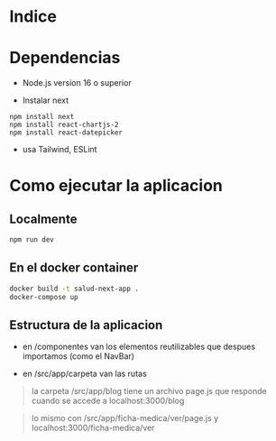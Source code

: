 # Indice

# Dependencias
- Node.js version 16 o superior

- Instalar next
```
npm install next
npm install react-chartjs-2
npm install react-datepicker
```

- usa Tailwind, ESLint

# Como ejecutar la aplicacion

## Localmente
```bash
npm run dev
```

## En el docker container
```bash
docker build -t salud-next-app .
docker-compose up
```

## Estructura de la aplicacion

- en /componentes van los elementos reutilizables que despues importamos (como el NavBar)

- en /src/app/carpeta van las rutas

> la carpeta /src/app/blog tiene un archivo page.js que responde cuando se accede a localhost:3000/blog

> lo mismo con /src/app/ficha-medica/ver/page.js y localhost:3000/ficha-medica/ver